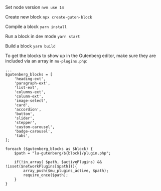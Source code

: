 Set node version
`nvm use 14`

Create new block
`npx create-guten-block`

Compile a block
`yarn install`

Run a block in dev mode
`yarn start`

Build a block
`yarn build`

To get the blocks to show up in the Gutenberg editor, make sure they are included via an array in `mu-plugins.php`:
```
...
$gutenberg_blocks = [
    'heading-ext',
    'paragraph-ext',
    'list-ext',
    'columns-ext',
    'column-ext',
    'image-select',
    'card',
    'accordion',
    'button',
    'slider',
    'stepper',
    'custom-carousel',
    'badge-carousel',
    'tabs',
];

foreach ($gutenberg_blocks as $block) {
	$path = "lu-gutenberg/${block}/plugin.php";

	if(!in_array( $path, $activePlugins) && !isset($networkPlugins[$path])){
		array_push($mu_plugins_active, $path);
		require_once($path);
	}
}
```